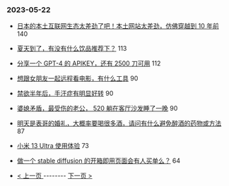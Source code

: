 ### 2023-05-22 
- [日本的本土互联网生态太差劲了吧！本土网站太差劲，仿佛穿越到 10 年前](https://www.v2ex.com/t/941787) 140
- [夏天到了，有没有什么饮品推荐下？](https://www.v2ex.com/t/941827) 113
- [分享一个 GPT-4 的 APIKEY，还有 2500 刀可用](https://www.v2ex.com/t/941797) 112
- [想跟女朋友一起远程看电影，有什么工具](https://www.v2ex.com/t/941840) 90
- [禁欲半年后，手汗症有明显好转](https://www.v2ex.com/t/941894) 90
- [婆媳矛盾，最受伤的老公， 520 躺在客厅沙发睡了一晚](https://www.v2ex.com/t/941970) 90
- [明天是表哥的婚礼，大概率要喝很多酒，请问有什么避免醉酒的药物或方法](https://www.v2ex.com/t/941920) 87
- [小米 13 Ultra 使用体验](https://www.v2ex.com/t/941851) 73
- [做一个 stable diffusion 的开箱即用页面会有人买单么？](https://www.v2ex.com/t/941872) 64 

- [ < 上一页 ](https://github.com/able8/v2ex-hot-record/blob/master/2023-05-21.md) -------- [ 下一页 > ](https://github.com/able8/v2ex-hot-record/blob/master/2023-05-23.md)